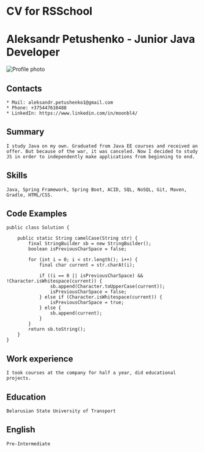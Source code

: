 # CV for RSSchool

# Aleksandr Petushenko - Junior Java Developer

![Profile photo](https://media-exp2.licdn.com/dms/image/D4D35AQHGPQvHlWLOOA/profile-framedphoto-shrink_200_200/0/1640002003303?e=1655776800&v=beta&t=sPJPaexsTQLU5zr_0D931Se7dpu1NPiVAUKsndFnPa4 "My photo")

## Contacts
    * Mail: aleksandr.petushenko1@gmail.com
    * Phone: +375447610488
    * LinkedIn: https://www.linkedin.com/in/moonbl4/

## Summary
    I study Java on my own. Graduated from Java EE courses and received an offer. But because of the war, it was canceled. Now I decided to study JS in order to independently make applications from beginning to end.

## Skills
    Java, Spring Framework, Spring Boot, ACID, SQL, NoSQL, Git, Maven, Gradle, HTML/CSS.

## Code Examples
    
    public class Solution {

        public static String camelCase(String str) {
            final StringBuilder sb = new StringBuilder();
            boolean isPreviousCharSpace = false;

            for (int i = 0; i < str.length(); i++) {
                final char current = str.charAt(i);

                if ((i == 0 || isPreviousCharSpace) && !Character.isWhitespace(current)) {
                    sb.append(Character.toUpperCase(current));
                    isPreviousCharSpace = false;
                } else if (Character.isWhitespace(current)) {
                    isPreviousCharSpace = true;
                } else {
                    sb.append(current);
                }
            }
            return sb.toString();
        }
    }

## Work experience
    I took courses at the company for half a year, did educational projects.

## Education
    Belarusian State University of Transport

## English
    Pre-Intermediate
